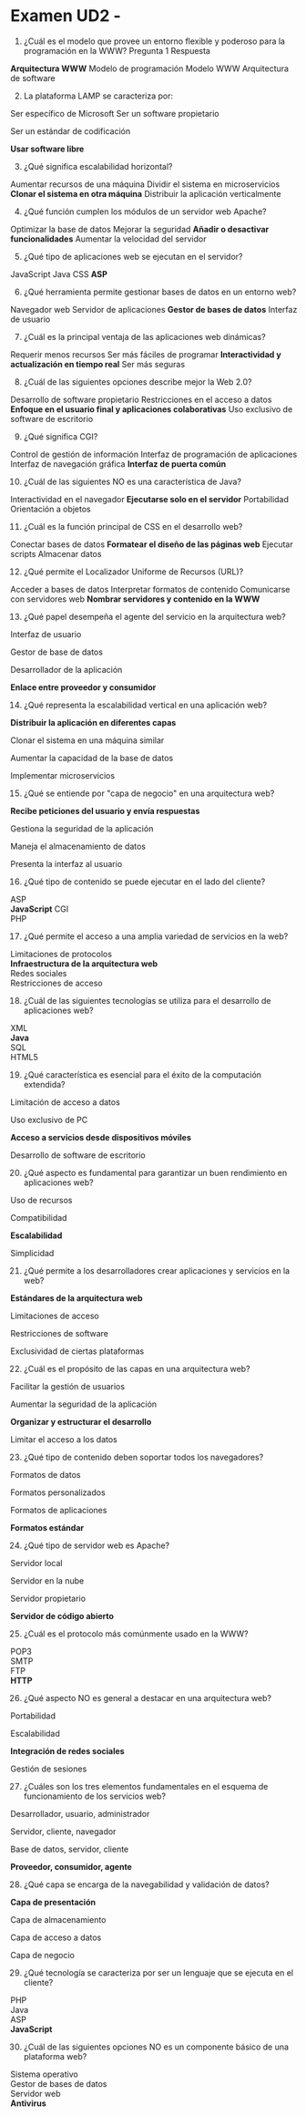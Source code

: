 # Examen UD2 - 

1. ¿Cuál es el modelo que provee un entorno flexible y poderoso para la programación en la WWW?
Pregunta 1 Respuesta

__Arquitectura WWW__
Modelo de programación
Modelo WWW
Arquitectura de software

2. La plataforma LAMP se caracteriza por:

Ser específico de Microsoft
Ser un software propietario

Ser un estándar de codificación

__Usar software libre__

3. ¿Qué significa escalabilidad horizontal?

Aumentar recursos de una máquina
Dividir el sistema en microservicios
__Clonar el sistema en otra máquina__
Distribuir la aplicación verticalmente

4. ¿Qué función cumplen los módulos de un servidor web Apache?

Optimizar la base de datos
Mejorar la seguridad
__Añadir o desactivar funcionalidades__
Aumentar la velocidad del servidor

5. ¿Qué tipo de aplicaciones web se ejecutan en el servidor?

JavaScript
Java
CSS
__ASP__

6. ¿Qué herramienta permite gestionar bases de datos en un entorno web?

Navegador web
Servidor de aplicaciones
__Gestor de bases de datos__
Interfaz de usuario

7. ¿Cuál es la principal ventaja de las aplicaciones web dinámicas?

Requerir menos recursos
Ser más fáciles de programar
__Interactividad y actualización en tiempo real__
Ser más seguras

8. ¿Cuál de las siguientes opciones describe mejor la Web 2.0?

Desarrollo de software propietario
Restricciones en el acceso a datos
__Enfoque en el usuario final y aplicaciones colaborativas__
Uso exclusivo de software de escritorio

9. ¿Qué significa CGI?

Control de gestión de información
Interfaz de programación de aplicaciones
Interfaz de navegación gráfica
__Interfaz de puerta común__

10. ¿Cuál de las siguientes NO es una característica de Java?

Interactividad en el navegador
__Ejecutarse solo en el servidor__
Portabilidad
Orientación a objetos

11. ¿Cuál es la función principal de CSS en el desarrollo web?

Conectar bases de datos
__Formatear el diseño de las páginas web__
Ejecutar scripts
Almacenar datos

12. ¿Qué permite el Localizador Uniforme de Recursos (URL)?

Acceder a bases de datos
Interpretar formatos de contenido
Comunicarse con servidores web
__Nombrar servidores y contenido en la WWW__

13. ¿Qué papel desempeña el agente del servicio en la arquitectura web?

Interfaz de usuario

Gestor de base de datos

Desarrollador de la aplicación

__Enlace entre proveedor y consumidor__

14. ¿Qué representa la escalabilidad vertical en una aplicación web?

__Distribuir la aplicación en diferentes capas__

Clonar el sistema en una máquina similar

Aumentar la capacidad de la base de datos

Implementar microservicios

15. ¿Qué se entiende por "capa de negocio" en una arquitectura web?

__Recibe peticiones del usuario y envía respuestas__

Gestiona la seguridad de la aplicación

Maneja el almacenamiento de datos

Presenta la interfaz al usuario

16. ¿Qué tipo de contenido se puede ejecutar en el lado del cliente?

ASP <br> __JavaScript__ CGI <br> PHP

17. ¿Qué permite el acceso a una amplia variedad de servicios en la web?

Limitaciones de protocolos <br> __Infraestructura de la arquitectura web__ <br> Redes sociales <br> Restricciones de acceso

18. ¿Cuál de las siguientes tecnologías se utiliza para el desarrollo de aplicaciones web?

XML <br> __Java__ <br> SQL <br> HTML5

19. ¿Qué característica es esencial para el éxito de la computación extendida?

Limitación de acceso a datos

Uso exclusivo de PC

__Acceso a servicios desde dispositivos móviles__

Desarrollo de software de escritorio

20. ¿Qué aspecto es fundamental para garantizar un buen rendimiento en aplicaciones web?

Uso de recursos

Compatibilidad

__Escalabilidad__

Simplicidad

21. ¿Qué permite a los desarrolladores crear aplicaciones y servicios en la web?

__Estándares de la arquitectura web__

Limitaciones de acceso

Restricciones de software

Exclusividad de ciertas plataformas

22. ¿Cuál es el propósito de las capas en una arquitectura web?

Facilitar la gestión de usuarios

Aumentar la seguridad de la aplicación

__Organizar y estructurar el desarrollo__

Limitar el acceso a los datos

23. ¿Qué tipo de contenido deben soportar todos los navegadores?

Formatos de datos

Formatos personalizados

Formatos de aplicaciones

__Formatos estándar__

24. ¿Qué tipo de servidor web es Apache?

Servidor local

Servidor en la nube

Servidor propietario

__Servidor de código abierto__

25. ¿Cuál es el protocolo más comúnmente usado en la WWW?

POP3 <br> SMTP <br> FTP <br> __HTTP__

26. ¿Qué aspecto NO es general a destacar en una arquitectura web?

Portabilidad

Escalabilidad

__Integración de redes sociales__

Gestión de sesiones

27. ¿Cuáles son los tres elementos fundamentales en el esquema de funcionamiento de los servicios web?

Desarrollador, usuario, administrador

Servidor, cliente, navegador

Base de datos, servidor, cliente

__Proveedor, consumidor, agente__

28. ¿Qué capa se encarga de la navegabilidad y validación de datos?

__Capa de presentación__

Capa de almacenamiento

Capa de acceso a datos

Capa de negocio

29. ¿Qué tecnología se caracteriza por ser un lenguaje que se ejecuta en el cliente?

PHP <br> Java <br> ASP <br> __JavaScript__

30. ¿Cuál de las siguientes opciones NO es un componente básico de una plataforma web?

Sistema operativo <br> Gestor de bases de datos <br> Servidor web <br> __Antivirus__